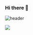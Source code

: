 ### Hi there 👋

![header](https://capsule-render.vercel.app/api?type=waving&color=auto&height=300&section=header&text=Donghyun%20An&fontSize=80&animation=fadeIn&fontAlign=60&fontAlignY=50)

<img src="https://img.shields.io/badge/Python-3766AB?style=flat-square&logo=Python&logoColor=white"/>
